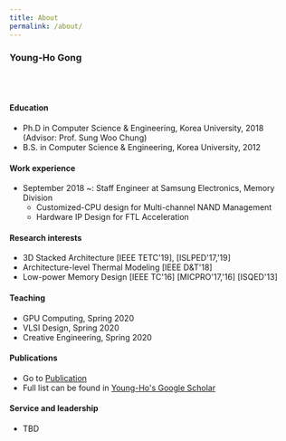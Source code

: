 ```yaml
---
title: About
permalink: /about/
---
```


### Young-Ho Gong

<br><br>

#### Education
* Ph.D in Computer Science & Engineering, Korea University, 2018 (Advisor: Prof. Sung Woo Chung)
* B.S. in Computer Science & Engineering, Korea University, 2012

#### Work experience
* September 2018 ~: Staff Engineer at Samsung Electronics, Memory Division
  * Customized-CPU design for Multi-channel NAND Management
  * Hardware IP Design for FTL Acceleration

#### Research interests
* 3D Stacked Architecture [IEEE TETC'19], [ISLPED'17,'19]
* Architecture-level Thermal Modeling [IEEE D&T'18]
* Low-power Memory Design [IEEE TC'16] [MICPRO'17,'16] [ISQED'13]
 
#### Teaching
* GPU Computing, Spring 2020
* VLSI Design, Spring 2020
* Creative Engineering, Spring 2020


#### Publications
* Go to [Publication][publicationlink] 
* Full list can be found in [Young-Ho's Google Scholar][googlelink]

[publicationlink]: https://yhgonglab.github.io/publication/
[googlelink]: https://scholar.google.com/citations?hl=en&user=j_7MT9kAAAAJ&view_op=list_works&sortby=pubdate

  
  
#### Service and leadership

* TBD
